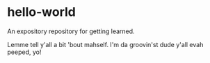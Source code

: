 # hello-world
An expository repository for getting learned.

Lemme tell y'all a bit 'bout mahself. I'm da groovin'st dude y'all evah peeped, yo!
